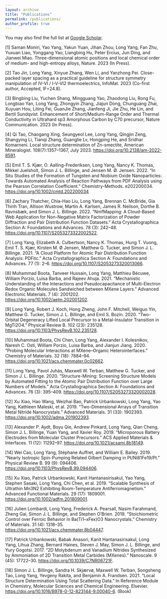 ```yaml
---
layout: archive
title: "Publications"
permalink: /publications/
author_profile: true
---
```


You may also find the full list at <a href="https://scholar.google.com/citations?user=H2mOKp8AAAAJ" target="_blank">Google Scholar</a>.

[1]	Saman Moniri, Yao Yang, Yakun Yuan, Jihan Zhou, Long Yang, Fan Zhu, Yuxuan Liao, Yonggang Yao, Liangbing Hu, Peter Ercius, Jun Ding, and Jianwei Miao. Three-dimensional atomic positions and local chemical order of medium- and high-entropy alloys, Nature. 2023 (In Press).

[2]	Tao Jin, Long Yang, Xinyue Zhang, Wen Li, and Yanzhong Pei. Close-packed layer spacing as a practical guideline for structure symmetry manipulation of IV-VI / I-V-VI2 thermoelectrics, InfoMat. 2023 (Co-first author, Accepted, IF=24.8).

[3]	Bingbing Liu, Yuchen Shang, Mingguang Yao, Zhaodong Liu, Rong Fu, Longbiao Yan, Long Yang, Zhongyin Zhang, Jiajun Dong, Chunguang Zhai, Xuyuan Hou, Liting Fei, GuanJie Zhang, Jianfeng Ji, Jie Zhu, He Lin, and Bertil Sundqvist. Enhancement of Short/Medium-Range Order and Thermal Conductivity in Ultrahard sp3 Amorphous Carbon by C70 precursor, Nature Communication. 2023 (In Press).

[4]	Qi Tao, Chaogang Xing, Seungyeol Lee, Long Yang, Qingjin Zeng, Shangying Li, Tianqi Zhang, Guanglie Lv, Hongping He, and Sridhar Komarneni. Local structure determination of Zn-smectite, American Mineralogist. 108(7):1357–1367, July 2023. https://doi.org/10.2138/am-2022-8591. 

[5]	Emil T. S. Kjær, O. Aalling-Frederiksen, Long Yang, Nancy K. Thomas, Mikkel Juelsholt, Simon J. L. Billinge, and Jensen M. Ø. Jensen. 2022. “In Situ Studies of the Formation of Tungsten and Niobium Oxide Nanoparticles: Towards Automated Analysis of Reaction Pathways from PDF Analysis using the Pearson Correlation Coefficient.” Chemistry-Methods. e202200034. https://doi.org/10.1002/cmtd.202200034

[6]	Zachary Thatcher, Chia-Hao Liu, Long Yang, Brennan C. McBride, Gia Thinh Tran, Allison Wustrow, Martin A. Karlsen, James R. Neilson, Dorthe B. Ravnsbæk, and Simon J. L. Billinge. 2022. “NmfMapping: A Cloud-Based Web Application for Non-Negative Matrix Factorization of Powder Diffraction and Pair Distribution Function Datasets.” Acta Crystallographica Section A: Foundations and Advances. 78 (3): 242–48. https://doi.org/10.1107/S2053273322002522.

[7]	Long Yang, Elizabeth A. Culbertson, Nancy K. Thomas, Hung T. Vuong, Emil T. S. Kjær, Kirsten M. Ø Jensen, Matthew G. Tucker, and Simon J. L. Billinge. 2021. “A Cloud Platform for Atomic Pair Distribution Function Analysis: PDFitc.” Acta Crystallographica Section A: Foundations and Advances. 77 (1): 2–6. https://doi.org/10.1107/S2053273320013066.

[8]	Muhammad Boota, Tanveer Hussain, Long Yang, Matthieu Bécuwe, William Porzio, Luisa Barba, and Rajeev Ahuja. 2021. “Mechanistic Understanding of the Interactions and Pseudocapacitance of Multi-Electron Redox Organic Molecules Sandwiched between MXene Layers.” Advanced Electronic Materials. 7 (4): 2001202. https://doi.org/10.1002/aelm.202001202.

[9]	Long Yang, Robert J. Koch, Hong Zheng, John F. Mitchell, Weiguo Yin, Matthew G. Tucker, Simon J. L. Billinge, and Emil S. Bozin. 2020. “Two-Orbital Degeneracy Lifted Local Precursor to a Metal-Insulator Transition in MgTi2O4.” Physical Review B. 102 (23): 235128. https://doi.org/10.1103/PhysRevB.102.235128.

[10] Muhammad Boota, Chi Chen, Long Yang, Alexander I. Kolesnikov, Naresh C. Osti, William Porzio, Luisa Barba, and Jianjun Jiang. 2020. “Probing Molecular Interactions at MXene–Organic Heterointerfaces.” Chemistry of Materials. 32 (18): 7884–94. https://doi.org/10.1021/acs.chemmater.0c02662.

[11] Long Yang, Pavol Juhás, Maxwell W. Terban, Matthew G. Tucker, and Simon J. L. Billinge. 2020. “Structure-Mining: Screening Structure Models by Automated Fitting to the Atomic Pair Distribution Function over Large Numbers of Models.” Acta Crystallographica Section A: Foundations and Advances. 76 (3): 395–409. https://doi.org/10.1107/S2053273320002028.

[12] Xu Xiao, Hao Wang, Weizhai Bao, Patrick Urbankowski, Long Yang, Yao Yang, Kathleen Maleski, et al. 2019. “Two-Dimensional Arrays of Transition Metal Nitride Nanocrystals.” Advanced Materials. 31 (33): 1902393. https://doi.org/10.1002/adma.201902393.

[13] Alexander P. Aydt, Boyu Qie, Andrew Pinkard, Long Yang, Qian Cheng, Simon J. L. Billinge, Yuan Yang, and Xavier Roy. 2019. “Microporous Battery Electrodes from Molecular Cluster Precursors.” ACS Applied Materials & Interfaces. 11 (12): 11292–97. https://doi.org/10.1021/acsami.8b18149.

[14] Wei Cao, Long Yang, Stéphane Auffret, and William E. Bailey. 2019. “Nearly Isotropic Spin-Pumping Related Gilbert Damping in Pt/Ni81Fe19/Pt.” Physical Review B. 99 (9): 094406. https://doi.org/10.1103/PhysRevB.99.094406.

[15] Xu Xiao, Patrick Urbankowski, Kanit Hantanasirisakul, Yao Yang, Stephen Sasaki, Long Yang, Chi Chen, et al. 2019. “Scalable Synthesis of Ultrathin Mn3N2 Exhibiting Room-Temperature Antiferromagnetism.” Advanced Functional Materials. 29 (17): 1809001. https://doi.org/10.1002/adfm.201809001.

[16] Julien Lombardi, Long Yang, Frederick A. Pearsall, Nasim Farahmand, Zheng Gai, Simon J. L. Billinge, and Stephen O’Brien. 2019. “Stoichiometric Control over Ferroic Behavior in Ba(Ti1–xFex)O3 Nanocrystals.” Chemistry of Materials. 31 (4): 1318–35. https://doi.org/10.1021/acs.chemmater.8b04447.

[17] Patrick Urbankowski, Babak Anasori, Kanit Hantanasirisakul, Long Yang, Lihua Zhang, Bernard Haines, Steven J. May, Simon J. L. Billinge, and Yury Gogotsi. 2017. “2D Molybdenum and Vanadium Nitrides Synthesized by Ammoniation of 2D Transition Metal Carbides (MXenes).” Nanoscale. 9 (45): 17722–30. https://doi.org/10.1039/C7NR06721F.

[18] Simon J. L. Billinge, Sandra H. Skjærvø, Maxwell W. Terban, Songsheng Tao, Long Yang, Yevgeny Rakita, and Benjamin A. Frandsen. 2021. “Local Structure Determination Using Total Scattering Data.” In Reference Module in Chemistry, Molecular Sciences and Chemical Engineering. Elsevier. https://doi.org/10.1016/B978-0-12-823144-9.00040-6. (Book)





<!-- {% include base_path %}

{% for post in site.publications reversed %}
  {% include archive-single.html %}
{% endfor %} -->


